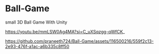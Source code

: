 # Ball-Game
small 3D Ball Game With Unity

https://youtu.be/mmLSW0Ag4MA?si=C_uXSqzgg-qWfCK_



https://github.com/praneeth724/Ball-Game/assets/116500216/559f2c13-2e93-476f-a1ac-a6b335c8ff50

